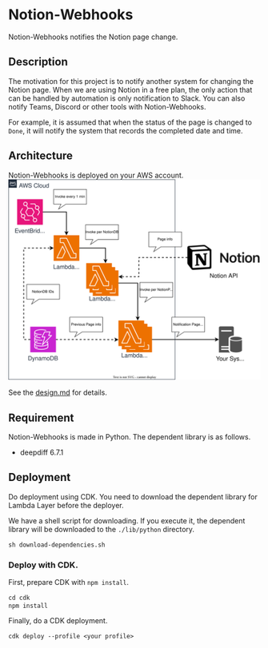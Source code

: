 # Notion-Webhooks

Notion-Webhooks notifies the Notion page change.

## Description

The motivation for this project is to notify another system for changing the Notion page. When we are using Notion in a free plan, the only action that can be handled by automation is only notification to Slack. You can also notify Teams, Discord or other tools with Notion-Webhooks.

For example, it is assumed that when the status of the page is changed to `Done`, it will notify the system that records the completed date and time.

## Architecture

Notion-Webhooks is deployed on your AWS account.
![image](./docs/assets/architecture.svg)

See the [design.md](./docs/design.md) for details.

## Requirement

Notion-Webhooks is made in Python. The dependent library is as follows.

- deepdiff 6.7.1


## Deployment

Do deployment using CDK.
You need to download the dependent library for Lambda Layer before the deployer.

We have a shell script for downloading.
If you execute it, the dependent library will be downloaded to the `./lib/python` directory.

```
sh download-dependencies.sh
```

### Deploy with CDK.

First, prepare CDK with `npm install`.

```
cd cdk
npm install
```

Finally, do a CDK deployment.
```
cdk deploy --profile <your profile>
```
